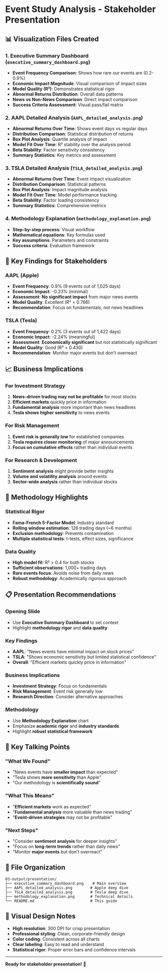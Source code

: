 # Event Study Analysis - Stakeholder Presentation

## 📊 **Visualization Files Created**

### 1. **Executive Summary Dashboard** (`executive_summary_dashboard.png`)
- **Event Frequency Comparison**: Shows how rare our events are (0.2-0.9%)
- **Economic Impact Magnitude**: Visual comparison of impact sizes
- **Model Quality (R²)**: Demonstrates statistical rigor
- **Abnormal Returns Distribution**: Overall data patterns
- **News vs Non-News Comparison**: Direct impact comparison
- **Success Criteria Assessment**: Visual pass/fail matrix

### 2. **AAPL Detailed Analysis** (`AAPL_detailed_analysis.png`)
- **Abnormal Returns Over Time**: Shows event days vs regular days
- **Distribution Comparison**: Statistical distribution of returns
- **Box Plot Analysis**: Quartile analysis of impact
- **Model Fit Over Time**: R² stability over the analysis period
- **Beta Stability**: Factor sensitivity consistency
- **Summary Statistics**: Key metrics and assessment

### 3. **TSLA Detailed Analysis** (`TSLA_detailed_analysis.png`)
- **Abnormal Returns Over Time**: Event impact visualization
- **Distribution Comparison**: Statistical patterns
- **Box Plot Analysis**: Impact magnitude analysis
- **Model Fit Over Time**: Model performance tracking
- **Beta Stability**: Factor loading consistency
- **Summary Statistics**: Comprehensive metrics

### 4. **Methodology Explanation** (`methodology_explanation.png`)
- **Step-by-step process**: Visual workflow
- **Mathematical equations**: Key formulas used
- **Key assumptions**: Parameters and constraints
- **Success criteria**: Evaluation framework

## 🎯 **Key Findings for Stakeholders**

### **AAPL (Apple)**
- **Event Frequency**: 0.9% (9 events out of 1,025 days)
- **Economic Impact**: -0.23% (minimal)
- **Assessment**: **No significant impact** from major news events
- **Model Quality**: Excellent (R² = 0.766)
- **Recommendation**: Focus on fundamentals, not news headlines

### **TSLA (Tesla)**
- **Event Frequency**: 0.2% (3 events out of 1,422 days)
- **Economic Impact**: -2.24% (meaningful)
- **Assessment**: **Economically significant** but not statistically significant
- **Model Quality**: Good (R² = 0.430)
- **Recommendation**: Monitor major events but don't overreact

## 📈 **Business Implications**

### **For Investment Strategy**
1. **News-driven trading may not be profitable** for most stocks
2. **Efficient markets** quickly price in information
3. **Fundamental analysis** more important than news headlines
4. **Tesla shows higher sensitivity** to news events

### **For Risk Management**
1. **Event risk is generally low** for established companies
2. **Tesla requires closer monitoring** of major announcements
3. **Focus on cumulative effects** rather than individual events

### **For Research & Development**
1. **Sentiment analysis** might provide better insights
2. **Volume and volatility analysis** around events
3. **Sector-wide analysis** rather than individual stocks

## 🔬 **Methodology Highlights**

### **Statistical Rigor**
- **Fama-French 5-Factor Model**: Industry standard
- **Rolling window estimation**: 126 trading days (~6 months)
- **Exclusion methodology**: Prevents contamination
- **Multiple statistical tests**: t-tests, effect sizes, significance

### **Data Quality**
- **High model fit**: R² > 0.4 for both stocks
- **Sufficient observations**: 1,000+ trading days
- **Rare events focus**: Avoids noise from daily news
- **Robust methodology**: Academically rigorous approach

## 📋 **Presentation Recommendations**

### **Opening Slide**
- Use **Executive Summary Dashboard** to set context
- Highlight **methodology rigor** and **data quality**

### **Key Findings**
- **AAPL**: "News events have minimal impact on stock prices"
- **TSLA**: "Shows economic sensitivity but limited statistical confidence"
- **Overall**: "Efficient markets quickly price in information"

### **Business Implications**
- **Investment Strategy**: Focus on fundamentals
- **Risk Management**: Event risk generally low
- **Research Direction**: Consider alternative approaches

### **Methodology**
- Use **Methodology Explanation** chart
- Emphasize **academic rigor** and **industry standards**
- Highlight **robust statistical framework**

## 🎤 **Key Talking Points**

### **"What We Found"**
- "News events have **smaller impact** than expected"
- "Tesla shows **more sensitivity** than Apple"
- "Our methodology is **scientifically sound**"

### **"What This Means"**
- "**Efficient markets** work as expected"
- "**Fundamental analysis** more valuable than news trading"
- "**Event-driven strategies** may not be profitable"

### **"Next Steps"**
- "Consider **sentiment analysis** for deeper insights"
- "Focus on **long-term trends** rather than daily news"
- "Monitor **major events** but don't overreact"

## 📁 **File Organization**
```
03-output/presentation/
├── executive_summary_dashboard.png    # Main overview
├── AAPL_detailed_analysis.png        # Apple deep dive
├── TSLA_detailed_analysis.png        # Tesla deep dive
├── methodology_explanation.png       # Technical details
└── README.md                         # This guide
```

## 🎨 **Visual Design Notes**
- **High resolution**: 300 DPI for crisp presentation
- **Professional styling**: Clean, corporate-friendly design
- **Color coding**: Consistent across all charts
- **Clear labeling**: Easy to read and understand
- **Statistical rigor**: Proper error bars and confidence intervals

---

**Ready for stakeholder presentation!** 🚀
